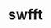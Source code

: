 ---
title: "swfft"
layout: cache
categories: [package, develop]
meta: {"versions": ["1.0"], "compilers": ["gcc@=7.3.1"], "oss": ["amzn2"], "platforms": ["linux"], "targets": ["aarch64", "neoverse_n1", "x86_64_v3"], "stacks": ["aws-ahug", "aws-ahug-aarch64", "root"], "num_specs": 25, "num_specs_by_stack": {"root": 25, "aws-ahug-aarch64": 20, "aws-ahug": 5}}
spec_details: [{"hash": "r74haznfgcdjwrkf3cdlo37ablq4mhli", "compiler": "gcc@=7.3.1", "versions": ["1.0"], "os": "amzn2", "platform": "linux", "target": "aarch64", "variants": ["build_system=makefile", "patches=ef6d6c7"], "stacks": ["root", "aws-ahug-aarch64"], "size": "-", "tarball": "https://binaries.spack.io/develop/build_cache/linux-amzn2-aarch64/gcc-7.3.1/swfft-1.0/linux-amzn2-aarch64-gcc-7.3.1-swfft-1.0-r74haznfgcdjwrkf3cdlo37ablq4mhli.spack"}, {"hash": "zyhri6ibpmjxtqudo55svh6kyjl256gf", "compiler": "gcc@=7.3.1", "versions": ["1.0"], "os": "amzn2", "platform": "linux", "target": "aarch64", "variants": ["build_system=makefile", "patches=ef6d6c7"], "stacks": ["root", "aws-ahug-aarch64"], "size": "-", "tarball": "https://binaries.spack.io/develop/build_cache/linux-amzn2-aarch64/gcc-7.3.1/swfft-1.0/linux-amzn2-aarch64-gcc-7.3.1-swfft-1.0-zyhri6ibpmjxtqudo55svh6kyjl256gf.spack"}, {"hash": "bvgoplkhi7xx7plxmjfrww4paih2s26m", "compiler": "gcc@=7.3.1", "versions": ["1.0"], "os": "amzn2", "platform": "linux", "target": "aarch64", "variants": ["build_system=makefile", "patches=ef6d6c7"], "stacks": ["root", "aws-ahug-aarch64"], "size": "-", "tarball": "https://binaries.spack.io/develop/build_cache/linux-amzn2-aarch64/gcc-7.3.1/swfft-1.0/linux-amzn2-aarch64-gcc-7.3.1-swfft-1.0-bvgoplkhi7xx7plxmjfrww4paih2s26m.spack"}, {"hash": "ejcwdp6etu5fvrsy6xw4jiismnxamp2e", "compiler": "gcc@=7.3.1", "versions": ["1.0"], "os": "amzn2", "platform": "linux", "target": "aarch64", "variants": ["build_system=makefile", "patches=ef6d6c7"], "stacks": ["root", "aws-ahug-aarch64"], "size": "-", "tarball": "https://binaries.spack.io/develop/build_cache/linux-amzn2-aarch64/gcc-7.3.1/swfft-1.0/linux-amzn2-aarch64-gcc-7.3.1-swfft-1.0-ejcwdp6etu5fvrsy6xw4jiismnxamp2e.spack"}, {"hash": "qj36gzfylby7xhxkgqobslhnqrkyrmk5", "compiler": "gcc@=7.3.1", "versions": ["1.0"], "os": "amzn2", "platform": "linux", "target": "aarch64", "variants": ["build_system=makefile", "patches=ef6d6c7"], "stacks": ["root", "aws-ahug-aarch64"], "size": "-", "tarball": "https://binaries.spack.io/develop/build_cache/linux-amzn2-aarch64/gcc-7.3.1/swfft-1.0/linux-amzn2-aarch64-gcc-7.3.1-swfft-1.0-qj36gzfylby7xhxkgqobslhnqrkyrmk5.spack"}, {"hash": "j7hvjccdfh2uggjej4yho4nmvwltmyn3", "compiler": "gcc@=7.3.1", "versions": ["1.0"], "os": "amzn2", "platform": "linux", "target": "aarch64", "variants": ["build_system=makefile", "patches=ef6d6c7"], "stacks": ["root", "aws-ahug-aarch64"], "size": "-", "tarball": "https://binaries.spack.io/develop/build_cache/linux-amzn2-aarch64/gcc-7.3.1/swfft-1.0/linux-amzn2-aarch64-gcc-7.3.1-swfft-1.0-j7hvjccdfh2uggjej4yho4nmvwltmyn3.spack"}, {"hash": "q7yxtm73uhxg5s5zn6u2kgnpjveyf3w4", "compiler": "gcc@=7.3.1", "versions": ["1.0"], "os": "amzn2", "platform": "linux", "target": "aarch64", "variants": ["build_system=makefile", "patches=ef6d6c7"], "stacks": ["root", "aws-ahug-aarch64"], "size": "-", "tarball": "https://binaries.spack.io/develop/build_cache/linux-amzn2-aarch64/gcc-7.3.1/swfft-1.0/linux-amzn2-aarch64-gcc-7.3.1-swfft-1.0-q7yxtm73uhxg5s5zn6u2kgnpjveyf3w4.spack"}, {"hash": "wcnc4yggv5pssjpkntfngzu6cmwg7ypa", "compiler": "gcc@=7.3.1", "versions": ["1.0"], "os": "amzn2", "platform": "linux", "target": "aarch64", "variants": ["build_system=makefile", "patches=ef6d6c7"], "stacks": ["root", "aws-ahug-aarch64"], "size": "-", "tarball": "https://binaries.spack.io/develop/build_cache/linux-amzn2-aarch64/gcc-7.3.1/swfft-1.0/linux-amzn2-aarch64-gcc-7.3.1-swfft-1.0-wcnc4yggv5pssjpkntfngzu6cmwg7ypa.spack"}, {"hash": "bkjswuukowy54wl2o524pj32kjcpn3en", "compiler": "gcc@=7.3.1", "versions": ["1.0"], "os": "amzn2", "platform": "linux", "target": "aarch64", "variants": ["build_system=makefile", "patches=ef6d6c7"], "stacks": ["root", "aws-ahug-aarch64"], "size": "-", "tarball": "https://binaries.spack.io/develop/build_cache/linux-amzn2-aarch64/gcc-7.3.1/swfft-1.0/linux-amzn2-aarch64-gcc-7.3.1-swfft-1.0-bkjswuukowy54wl2o524pj32kjcpn3en.spack"}, {"hash": "mdjrkhcqlguwmskmcgauffm3kt5wqzem", "compiler": "gcc@=7.3.1", "versions": ["1.0"], "os": "amzn2", "platform": "linux", "target": "aarch64", "variants": ["build_system=makefile", "patches=ef6d6c7"], "stacks": ["root", "aws-ahug-aarch64"], "size": "-", "tarball": "https://binaries.spack.io/develop/build_cache/linux-amzn2-aarch64/gcc-7.3.1/swfft-1.0/linux-amzn2-aarch64-gcc-7.3.1-swfft-1.0-mdjrkhcqlguwmskmcgauffm3kt5wqzem.spack"}, {"hash": "ellotp24rpqcw2az2g7f2ml67jaff6vb", "compiler": "gcc@=7.3.1", "versions": ["1.0"], "os": "amzn2", "platform": "linux", "target": "neoverse_n1", "variants": ["build_system=makefile", "patches=ef6d6c7"], "stacks": ["root", "aws-ahug-aarch64"], "size": "-", "tarball": "https://binaries.spack.io/develop/build_cache/linux-amzn2-neoverse_n1/gcc-7.3.1/swfft-1.0/linux-amzn2-neoverse_n1-gcc-7.3.1-swfft-1.0-ellotp24rpqcw2az2g7f2ml67jaff6vb.spack"}, {"hash": "ckpnhhle7rcbpdh6qzxbooitrvw5tmqf", "compiler": "gcc@=7.3.1", "versions": ["1.0"], "os": "amzn2", "platform": "linux", "target": "neoverse_n1", "variants": ["build_system=makefile", "patches=ef6d6c7"], "stacks": ["root", "aws-ahug-aarch64"], "size": "-", "tarball": "https://binaries.spack.io/develop/build_cache/linux-amzn2-neoverse_n1/gcc-7.3.1/swfft-1.0/linux-amzn2-neoverse_n1-gcc-7.3.1-swfft-1.0-ckpnhhle7rcbpdh6qzxbooitrvw5tmqf.spack"}, {"hash": "fpufgicu6e66vxt22erzwdp4t6tm2y5h", "compiler": "gcc@=7.3.1", "versions": ["1.0"], "os": "amzn2", "platform": "linux", "target": "neoverse_n1", "variants": ["build_system=makefile", "patches=ef6d6c7"], "stacks": ["root", "aws-ahug-aarch64"], "size": "-", "tarball": "https://binaries.spack.io/develop/build_cache/linux-amzn2-neoverse_n1/gcc-7.3.1/swfft-1.0/linux-amzn2-neoverse_n1-gcc-7.3.1-swfft-1.0-fpufgicu6e66vxt22erzwdp4t6tm2y5h.spack"}, {"hash": "vmxu3qzdezxioo7ckqjh4dswtuhij3da", "compiler": "gcc@=7.3.1", "versions": ["1.0"], "os": "amzn2", "platform": "linux", "target": "neoverse_n1", "variants": ["build_system=makefile", "patches=ef6d6c7"], "stacks": ["root", "aws-ahug-aarch64"], "size": "-", "tarball": "https://binaries.spack.io/develop/build_cache/linux-amzn2-neoverse_n1/gcc-7.3.1/swfft-1.0/linux-amzn2-neoverse_n1-gcc-7.3.1-swfft-1.0-vmxu3qzdezxioo7ckqjh4dswtuhij3da.spack"}, {"hash": "xnnqhro2yi5byx2bxsiqsxoj256r7uwa", "compiler": "gcc@=7.3.1", "versions": ["1.0"], "os": "amzn2", "platform": "linux", "target": "neoverse_n1", "variants": ["build_system=makefile", "patches=ef6d6c7"], "stacks": ["root", "aws-ahug-aarch64"], "size": "-", "tarball": "https://binaries.spack.io/develop/build_cache/linux-amzn2-neoverse_n1/gcc-7.3.1/swfft-1.0/linux-amzn2-neoverse_n1-gcc-7.3.1-swfft-1.0-xnnqhro2yi5byx2bxsiqsxoj256r7uwa.spack"}, {"hash": "3dnt6ceykmytk4ytylm5fihz7rekpzlz", "compiler": "gcc@=7.3.1", "versions": ["1.0"], "os": "amzn2", "platform": "linux", "target": "neoverse_n1", "variants": ["build_system=makefile", "patches=ef6d6c7"], "stacks": ["root", "aws-ahug-aarch64"], "size": "-", "tarball": "https://binaries.spack.io/develop/build_cache/linux-amzn2-neoverse_n1/gcc-7.3.1/swfft-1.0/linux-amzn2-neoverse_n1-gcc-7.3.1-swfft-1.0-3dnt6ceykmytk4ytylm5fihz7rekpzlz.spack"}, {"hash": "4kpyny4fhzudxz66bj6nax5zoomgtail", "compiler": "gcc@=7.3.1", "versions": ["1.0"], "os": "amzn2", "platform": "linux", "target": "neoverse_n1", "variants": ["build_system=makefile", "patches=ef6d6c7"], "stacks": ["root", "aws-ahug-aarch64"], "size": "-", "tarball": "https://binaries.spack.io/develop/build_cache/linux-amzn2-neoverse_n1/gcc-7.3.1/swfft-1.0/linux-amzn2-neoverse_n1-gcc-7.3.1-swfft-1.0-4kpyny4fhzudxz66bj6nax5zoomgtail.spack"}, {"hash": "iyiz7wvbs64fmlehxzrewbo6vyymgayc", "compiler": "gcc@=7.3.1", "versions": ["1.0"], "os": "amzn2", "platform": "linux", "target": "neoverse_n1", "variants": ["build_system=makefile", "patches=ef6d6c7"], "stacks": ["root", "aws-ahug-aarch64"], "size": "-", "tarball": "https://binaries.spack.io/develop/build_cache/linux-amzn2-neoverse_n1/gcc-7.3.1/swfft-1.0/linux-amzn2-neoverse_n1-gcc-7.3.1-swfft-1.0-iyiz7wvbs64fmlehxzrewbo6vyymgayc.spack"}, {"hash": "ksxxks5kbkewuc6pujf77cuxlhv43lgg", "compiler": "gcc@=7.3.1", "versions": ["1.0"], "os": "amzn2", "platform": "linux", "target": "neoverse_n1", "variants": ["build_system=makefile", "patches=ef6d6c7"], "stacks": ["root", "aws-ahug-aarch64"], "size": "-", "tarball": "https://binaries.spack.io/develop/build_cache/linux-amzn2-neoverse_n1/gcc-7.3.1/swfft-1.0/linux-amzn2-neoverse_n1-gcc-7.3.1-swfft-1.0-ksxxks5kbkewuc6pujf77cuxlhv43lgg.spack"}, {"hash": "lsfaxkwlmwisvsgxaaj7uo6s6ljlfgl3", "compiler": "gcc@=7.3.1", "versions": ["1.0"], "os": "amzn2", "platform": "linux", "target": "neoverse_n1", "variants": ["build_system=makefile", "patches=ef6d6c7"], "stacks": ["root", "aws-ahug-aarch64"], "size": "-", "tarball": "https://binaries.spack.io/develop/build_cache/linux-amzn2-neoverse_n1/gcc-7.3.1/swfft-1.0/linux-amzn2-neoverse_n1-gcc-7.3.1-swfft-1.0-lsfaxkwlmwisvsgxaaj7uo6s6ljlfgl3.spack"}, {"hash": "27sce7luzvcrdnfznwo5kpnkzqreed73", "compiler": "gcc@=7.3.1", "versions": ["1.0"], "os": "amzn2", "platform": "linux", "target": "x86_64_v3", "variants": ["build_system=makefile", "patches=ef6d6c7"], "stacks": ["root", "aws-ahug"], "size": "-", "tarball": "https://binaries.spack.io/develop/build_cache/linux-amzn2-x86_64_v3/gcc-7.3.1/swfft-1.0/linux-amzn2-x86_64_v3-gcc-7.3.1-swfft-1.0-27sce7luzvcrdnfznwo5kpnkzqreed73.spack"}, {"hash": "76samvk5z5qvacr5rqsmimc46dz7k3bs", "compiler": "gcc@=7.3.1", "versions": ["1.0"], "os": "amzn2", "platform": "linux", "target": "x86_64_v3", "variants": ["build_system=makefile", "patches=ef6d6c7"], "stacks": ["root", "aws-ahug"], "size": "-", "tarball": "https://binaries.spack.io/develop/build_cache/linux-amzn2-x86_64_v3/gcc-7.3.1/swfft-1.0/linux-amzn2-x86_64_v3-gcc-7.3.1-swfft-1.0-76samvk5z5qvacr5rqsmimc46dz7k3bs.spack"}, {"hash": "tzp6bikfd3hywjbtrczlsu4r5cx4qzfc", "compiler": "gcc@=7.3.1", "versions": ["1.0"], "os": "amzn2", "platform": "linux", "target": "x86_64_v3", "variants": ["build_system=makefile", "patches=ef6d6c7"], "stacks": ["root", "aws-ahug"], "size": "-", "tarball": "https://binaries.spack.io/develop/build_cache/linux-amzn2-x86_64_v3/gcc-7.3.1/swfft-1.0/linux-amzn2-x86_64_v3-gcc-7.3.1-swfft-1.0-tzp6bikfd3hywjbtrczlsu4r5cx4qzfc.spack"}, {"hash": "asvc5gwb7flq3vx4nov6f7dwwy43tcaw", "compiler": "gcc@=7.3.1", "versions": ["1.0"], "os": "amzn2", "platform": "linux", "target": "x86_64_v3", "variants": ["build_system=makefile", "patches=ef6d6c7"], "stacks": ["root", "aws-ahug"], "size": "-", "tarball": "https://binaries.spack.io/develop/build_cache/linux-amzn2-x86_64_v3/gcc-7.3.1/swfft-1.0/linux-amzn2-x86_64_v3-gcc-7.3.1-swfft-1.0-asvc5gwb7flq3vx4nov6f7dwwy43tcaw.spack"}, {"hash": "zggecbvddzocgisdjjpdt4j6dzly54oh", "compiler": "gcc@=7.3.1", "versions": ["1.0"], "os": "amzn2", "platform": "linux", "target": "x86_64_v3", "variants": ["build_system=makefile", "patches=ef6d6c7"], "stacks": ["root", "aws-ahug"], "size": "-", "tarball": "https://binaries.spack.io/develop/build_cache/linux-amzn2-x86_64_v3/gcc-7.3.1/swfft-1.0/linux-amzn2-x86_64_v3-gcc-7.3.1-swfft-1.0-zggecbvddzocgisdjjpdt4j6dzly54oh.spack"}]
---
